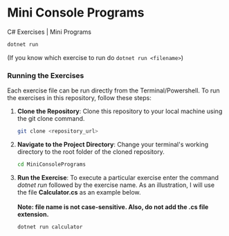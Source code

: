 # Mini Console Programs

C# Exercises | Mini Programs

```bash
dotnet run 
```

(If you know which exercise to run do `dotnet run <filename>`)

### Running the Exercises

Each exercise file can be run directly from the Terminal/Powershell. To run the exercises in this repository, follow these steps:

1. **Clone the Repository**:
   Clone this repository to your local machine using the git clone command.

    ```bash
    git clone <repository_url>
    ```

2. **Navigate to the Project Directory**:
   Change your terminal's working directory to the root folder of the cloned repository.

    ```bash
    cd MiniConsolePrograms
    ```

3. **Run the Exercise**:
   To execute a particular exercise enter the command *dotnet run* followed by the exercise name.
   As an illustration, I will use the file **Calculator.cs** as an example below.\
   <br />
    **Note: file name is not case-sensitive. Also, do not add the .cs file extension.**

    ```bash
    dotnet run calculator
    ```
